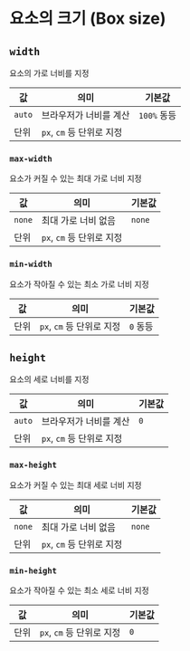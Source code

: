 # 요소의 크기 (Box size)

## `width`

요소의 가로 너비를 지정

| 값 | 의미 | 기본값 |
|---|---|---|
| `auto` | 브라우저가 너비를 계산 | `100%` 동등 |
| 단위 | `px`, `cm` 등 단위로 지정 |  |

### `max-width`

요소가 커질 수 있는 최대 가로 너비 지정

| 값 | 의미 | 기본값 |
|---|---|---|
| `none` | 최대 가로 너비 없음 | `none` |
| 단위 | `px`, `cm` 등 단위로 지정 |  |

### `min-width`

요소가 작아질 수 있는 최소 가로 너비 지정

| 값 | 의미 | 기본값 |
|---|---|---|
| 단위 | `px`, `cm` 등 단위로 지정 | `0` 동등 |

## `height`

요소의 세로 너비를 지정

| 값 | 의미 | 기본값 |
|---|---|---|
| `auto` | 브라우저가 너비를 계산 | `0` |
| 단위 | `px`, `cm` 등 단위로 지정 |  |

### `max-height`

요소가 커질 수 있는 최대 세로 너비 지정

| 값 | 의미 | 기본값 |
|---|---|---|
| `none` | 최대 가로 너비 없음 | `none` |
| 단위 | `px`, `cm` 등 단위로 지정 |  |

### `min-height`

요소가 작아질 수 있는 최소 세로 너비 지정

| 값 | 의미 | 기본값 |
|---|---|---|
| 단위 | `px`, `cm` 등 단위로 지정 | `0` |
